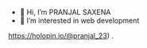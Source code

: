 - 👋 Hi, I’m PRANJAL SAXENA
- 👀 I’m interested in web development

https://holopin.io/@pranjal_23)
.



